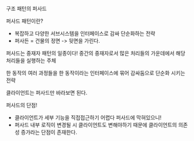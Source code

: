 구조 패턴의 퍼사드

퍼사드 패턴이란?
- 복잡하고 다양한 서브시스템을 인터페이스로 감싸 단순화하는 전략
- 퍼사든 = 건물의 정면 -> 뒷면을 가린다.

퍼사드는 중재자 패턴의 일종이다!
중간의 중재자로서 많은 처리들의 가운데에서 해당 처리들을 실행하는 주체

한 동작의 여러 과정들을 한 동작이라는 인터페이스에 묶어 감싸둠으로 단순화 시키는 전략

클라이언트는 퍼사드만 바라보면 된다.

퍼사드의 단점!
- 클라이언트가 세부 기능을 직접접근하기 어렵다 퍼사드에 막혀있으니!
- 퍼사드 내부 로직이 변경될 시 클라이언트도 변해야하기 때문에 클라이언트의 의존성 증가라는 단점이 존재한다.